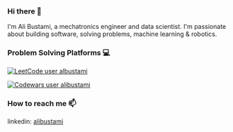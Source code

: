 ### Hi there 👋


I'm Ali Bustami, a mechatronics engineer and data scientist. I'm passionate about building software, solving problems, machine learning & robotics.

### Problem Solving Platforms :computer: 

[![LeetCode user albustami](https://img.shields.io/badge/dynamic/json?style=plastic&labelColor=black&color=%23ffa116&label=Ranking&query=ranking&url=https%3A%2F%2Fleetcode-badge.vercel.app%2Fapi%2Fusers%2Falbustami&logo=leetcode&logoColor=yellow)](https://leetcode.com/albustami/)


[![Codewars user alibustami](https://www.codewars.com/users/alibustami/badges/micro)](https://www.codewars.com/users/alibustami)


### How to reach me 📫
linkedin: [alibustami](https://www.linkedin.com/in/alibustami/)

<!--
**alibustami/alibustami** is a ✨ _special_ ✨ repository because its `README.md` (this file) appears on your GitHub profile.

Here are some ideas to get you started:

- 🔭 I’m currently working on ...
- 🌱 I’m currently learning ...
- 👯 I’m looking to collaborate on ...
- 🤔 I’m looking for help with ...
- 💬 Ask me about ...
- 📫 How to reach me: ...
- 😄 Pronouns: ...
- ⚡ Fun fact: ...
-->
